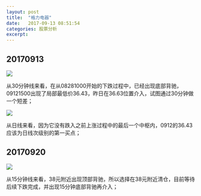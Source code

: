 ```yaml
---
layout: post
title:  "格力电器"
date:   2017-09-13 08:51:54
categories: 股票分析
excerpt: 
---
```


## 20170913

![](http://7xnjqr.com1.z0.glb.clouddn.com/%E6%A0%BC%E5%8A%9B%E7%94%B5%E5%99%A8_20170913090215.png)

从30分钟线来看，在从08281000开始的下跌过程中，已经出现底部背驰，09121500出现了局部最低价36.43，昨日在36.63位置介入，试图通过30分钟做一个短差；

![](http://7xnjqr.com1.z0.glb.clouddn.com/%E6%A0%BC%E5%8A%9B%E7%94%B5%E5%99%A8_20170913090144.png)

从日线来看，因为它没有跌入之前上涨过程中的最后一个中枢内，0912的36.43应该为日线次级别的第一买点；

## 20170920

![](http://7fva1e.com1.z0.glb.clouddn.com/%E6%A0%BC%E5%8A%9B%E7%94%B5%E5%99%A8_20170920090221.png)

从15分钟线来看，38元附近出现顶部背驰，所以选择在38元附近清仓，目前等待后续下跌完成，并出现15分钟底部背驰再介入；